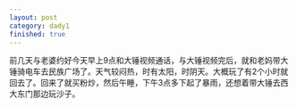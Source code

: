 ```yaml
---
layout: post
category: dady1
finished: true
---
```


前几天与老婆约好今天早上9点和大锤视频通话，与大锤视频完后，就和老妈带大锤骑电车去民族广场了。天气较闷热，时有太阳，时阴天。大概玩了有2个小时就回去了。回来了就买粉炒，然后午睡，下午3点多下起了暴雨，还想着带大锤去西大东门那边玩沙子。